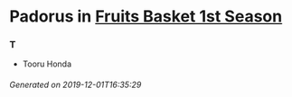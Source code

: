 # Padorus in [Fruits Basket 1st Season](https://myanimelist.net/anime/38680/Fruits_Basket_1st_Season)

### T
* Tooru Honda

###### Generated on 2019-12-01T16:35:29

